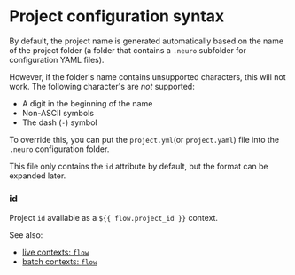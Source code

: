# Project configuration syntax

By default, the project name is generated automatically based on the name of the project folder \(a folder that contains a `.neuro` subfolder for configuration YAML files\).

However, if the folder's name contains unsupported characters, this will not work. The following character's are _not_ supported: 
* A digit in the beginning of the name 
* Non-ASCII symbols 
* The dash \(`-`\) symbol

To override this, you can put the `project.yml`\(or `project.yaml`\) file into the `.neuro` configuration folder.

This file only contains the `id` attribute by default, but the format can be expanded later.

### id

Project `id` available as a `${{ flow.project_id }}` context.

See also: 
* [live contexts: `flow`](live-contexts.md#flow-context)
* [batch contexts: `flow`](batch-contexts.md#flow-context)
